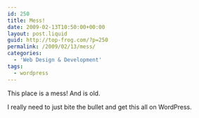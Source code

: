 ```yaml
---
id: 250
title: Mess!
date: 2009-02-13T10:50:00+00:00
layout: post.liquid
guid: http://top-frog.com/?p=250
permalink: /2009/02/13/mess/
categories:
  - 'Web Design & Development'
tags:
  - wordpress
---
```

This place is a mess! And is old.

I really need to just bite the bullet and get this all on WordPress.
